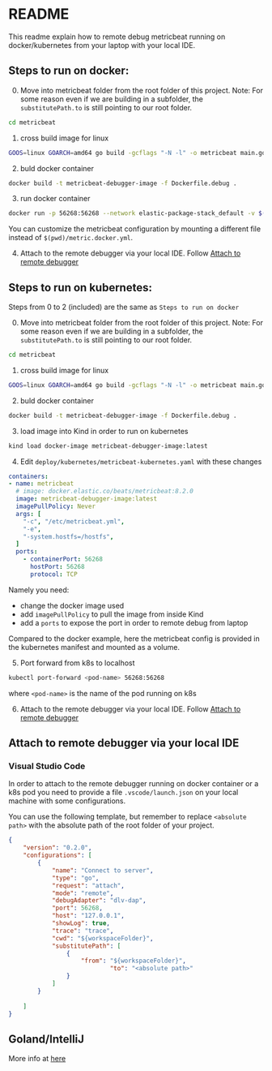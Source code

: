 # README

This readme explain how to remote debug metricbeat running on docker/kubernetes from your laptop with your local IDE. 

## Steps to run on docker:

0. Move into metricbeat folder from the root folder of this project. Note: For some reason even if we are building in a subfolder, the `substitutePath.to`  is still pointing to our root folder.

```bash
cd metricbeat
```

1. cross build image for linux

```bash
GOOS=linux GOARCH=amd64 go build -gcflags "-N -l" -o metricbeat main.go
```

2. buld docker container

```bash
docker build -t metricbeat-debugger-image -f Dockerfile.debug .
```

3. run docker container

```bash
docker run -p 56268:56268 --network elastic-package-stack_default -v $(pwd)/metric.docker.yml:/usr/share/metricbeat/metricbeat.yml metricbeat-debugger-image -c /usr/share/metricbeat/metricbeat.yml -e
```

You can customize the metricbeat configuration by mounting a different file instead of `$(pwd)/metric.docker.yml`.

4. Attach to the remote debugger via your local IDE. Follow [Attach to remote debugger](./README.md#attach-to-remote-debugger-via-your-local-ide)


## Steps to run on kubernetes:

Steps from 0 to 2 (included) are the same as `Steps to run on docker`

0. Move into metricbeat folder from the root folder of this project. Note: For some reason even if we are building in a subfolder, the `substitutePath.to`  is still pointing to our root folder.

```bash
cd metricbeat
```

1. cross build image for linux

```bash
GOOS=linux GOARCH=amd64 go build -gcflags "-N -l" -o metricbeat main.go
```

2. buld docker container

```bash
docker build -t metricbeat-debugger-image -f Dockerfile.debug .
```

3. load image into Kind in order to run on kubernetes

```bash
kind load docker-image metricbeat-debugger-image:latest
```

4. Edit `deploy/kubernetes/metricbeat-kubernetes.yaml` with these changes

```yaml
containers:
- name: metricbeat
  # image: docker.elastic.co/beats/metricbeat:8.2.0
  image: metricbeat-debugger-image:latest
  imagePullPolicy: Never
  args: [
    "-c", "/etc/metricbeat.yml",
    "-e",
    "-system.hostfs=/hostfs",
  ]
  ports:
    - containerPort: 56268
      hostPort: 56268
      protocol: TCP
```

Namely you need:
- change the docker image used
- add `imagePullPolicy` to pull the image from inside Kind
- add a `ports` to expose the port in order to remote debug from laptop

Compared to the docker example, here the metricbeat config is provided in the kubernetes manifest and mounted as a volume.

5. Port forward from k8s to localhost

```bash
kubectl port-forward <pod-name> 56268:56268
```

where `<pod-name>` is the name of the pod running on k8s

6. Attach to the remote debugger via your local IDE. Follow [Attach to remote debugger](./README.md#attach-to-remote-debugger-via-your-local-ide)


## Attach to remote debugger via your local IDE

### Visual Studio Code
In order to attach to the remote debugger running on docker container or a k8s pod you need to provide a file `.vscode/launch.json` on your local machine with some configurations.

You can use the following template, but remember to replace `<absolute path>` with the absolute path of the root folder of your project.

```json
{
    "version": "0.2.0",
    "configurations": [
        {
            "name": "Connect to server",
            "type": "go",
            "request": "attach",
            "mode": "remote",
            "debugAdapter": "dlv-dap",
            "port": 56268,
            "host": "127.0.0.1",
            "showLog": true,
            "trace": "trace",
            "cwd": "${workspaceFolder}",
            "substitutePath": [
                { 
	                "from": "${workspaceFolder}",
					        "to": "<absolute path>"     
                }
            ]
        }
      
    ]
}
```

## Goland/IntelliJ
More info at [here](https://www.jetbrains.com/help/go/attach-to-running-go-processes-with-debugger.html#attach-to-a-process-on-a-remote-machine)